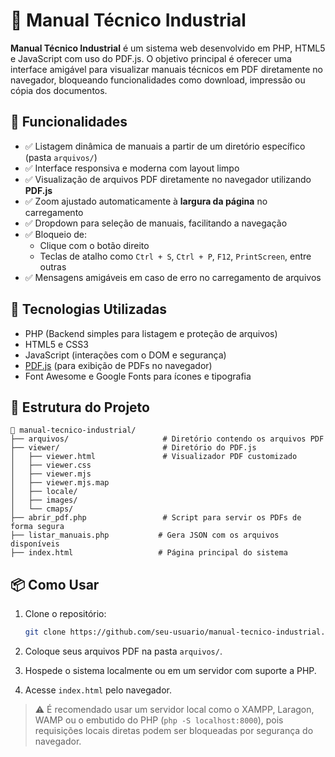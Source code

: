 # 📘 Manual Técnico Industrial

**Manual Técnico Industrial** é um sistema web desenvolvido em PHP, HTML5 e JavaScript com uso do PDF.js. O objetivo principal é oferecer uma interface amigável para visualizar manuais técnicos em PDF diretamente no navegador, bloqueando funcionalidades como download, impressão ou cópia dos documentos.

## 🚀 Funcionalidades

- ✅ Listagem dinâmica de manuais a partir de um diretório específico (pasta `arquivos/`)
- ✅ Interface responsiva e moderna com layout limpo
- ✅ Visualização de arquivos PDF diretamente no navegador utilizando **PDF.js**
- ✅ Zoom ajustado automaticamente à **largura da página** no carregamento
- ✅ Dropdown para seleção de manuais, facilitando a navegação
- ✅ Bloqueio de:
  - Clique com o botão direito
  - Teclas de atalho como `Ctrl + S`, `Ctrl + P`, `F12`, `PrintScreen`, entre outras
- ✅ Mensagens amigáveis em caso de erro no carregamento de arquivos

## 🧠 Tecnologias Utilizadas

- PHP (Backend simples para listagem e proteção de arquivos)
- HTML5 e CSS3
- JavaScript (interações com o DOM e segurança)
- [PDF.js](https://mozilla.github.io/pdf.js/) (para exibição de PDFs no navegador)
- Font Awesome e Google Fonts para ícones e tipografia

## 📁 Estrutura do Projeto

```
📂 manual-tecnico-industrial/
├── arquivos/                     # Diretório contendo os arquivos PDF
├── viewer/                       # Diretório do PDF.js
│   ├── viewer.html               # Visualizador PDF customizado
│   ├── viewer.css
│   ├── viewer.mjs
│   ├── viewer.mjs.map
│   ├── locale/
│   ├── images/
│   └── cmaps/
├── abrir_pdf.php                 # Script para servir os PDFs de forma segura
├── listar_manuais.php           # Gera JSON com os arquivos disponíveis
├── index.html                   # Página principal do sistema
```

## 📦 Como Usar

1. Clone o repositório:
   ```bash
   git clone https://github.com/seu-usuario/manual-tecnico-industrial.git
   ```

2. Coloque seus arquivos PDF na pasta `arquivos/`.

3. Hospede o sistema localmente ou em um servidor com suporte a PHP.

4. Acesse `index.html` pelo navegador.

> ⚠️ É recomendado usar um servidor local como o XAMPP, Laragon, WAMP ou o embutido do PHP (`php -S localhost:8000`), pois requisições locais diretas podem ser bloqueadas por segurança do navegador.

